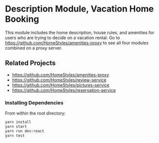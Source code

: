 # Description Module, Vacation Home Booking

This module includes the home description, house rules, and amenities for users who are trying to decide on a vacation rental. Go to https://github.com/HomeStyles/amenities-proxy to see all four modules combined on a proxy server.  

## Related Projects

  - https://github.com/HomeStyles/amenities-proxy
  - https://github.com/HomeStyles/review-service
  - https://github.com/HomeStyles/pictures-service
  - https://github.com/HomeStyles/reservation-service

### Installing Dependencies

From within the root directory:

```sh
yarn install
yarn start
yarn run dev:react
yarn test
```

